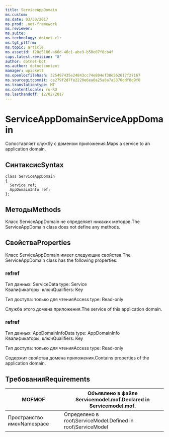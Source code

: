 ```yaml
---
title: ServiceAppDomain
ms.custom: 
ms.date: 03/30/2017
ms.prod: .net-framework
ms.reviewer: 
ms.suite: 
ms.technology: dotnet-clr
ms.tgt_pltfrm: 
ms.topic: article
ms.assetid: f28e5186-a66d-46c1-abe9-b50e07f8cb4f
caps.latest.revision: "8"
author: dotnet-bot
ms.author: dotnetcontent
manager: wpickett
ms.openlocfilehash: 325497435e24843cc74e804ef38e562617f27167
ms.sourcegitcommit: ce279f2d7fe2220e6ea0a25a8a7a5370ddf8d9f0
ms.translationtype: MT
ms.contentlocale: ru-RU
ms.lasthandoff: 12/02/2017
---
```

# <a name="serviceappdomain"></a><span data-ttu-id="49400-102">ServiceAppDomain</span><span class="sxs-lookup"><span data-stu-id="49400-102">ServiceAppDomain</span></span>
<span data-ttu-id="49400-103">Сопоставляет службу с доменом приложения.</span><span class="sxs-lookup"><span data-stu-id="49400-103">Maps a service to an application domain.</span></span>  
  
## <a name="syntax"></a><span data-ttu-id="49400-104">Синтаксис</span><span class="sxs-lookup"><span data-stu-id="49400-104">Syntax</span></span>  
  
```  
class ServiceAppDomain  
{  
  Service ref;  
  AppDomainInfo ref;  
};  
```  
  
## <a name="methods"></a><span data-ttu-id="49400-105">Методы</span><span class="sxs-lookup"><span data-stu-id="49400-105">Methods</span></span>  
 <span data-ttu-id="49400-106">Класс ServiceAppDomain не определяет никаких методов.</span><span class="sxs-lookup"><span data-stu-id="49400-106">The ServiceAppDomain class does not define any methods.</span></span>  
  
## <a name="properties"></a><span data-ttu-id="49400-107">Свойства</span><span class="sxs-lookup"><span data-stu-id="49400-107">Properties</span></span>  
 <span data-ttu-id="49400-108">Класс ServiceAppDomain имеет следующие свойства.</span><span class="sxs-lookup"><span data-stu-id="49400-108">The ServiceAppDomain class has the following properties:</span></span>  
  
### <a name="ref"></a><span data-ttu-id="49400-109">ref</span><span class="sxs-lookup"><span data-stu-id="49400-109">ref</span></span>  
 <span data-ttu-id="49400-110">Тип данных: Service</span><span class="sxs-lookup"><span data-stu-id="49400-110">Data type: Service</span></span>  
<span data-ttu-id="49400-111">Квалификаторы: ключ</span><span class="sxs-lookup"><span data-stu-id="49400-111">Qualifiers: Key</span></span>  
  
 <span data-ttu-id="49400-112">Тип доступа: только для чтения</span><span class="sxs-lookup"><span data-stu-id="49400-112">Access type: Read-only</span></span>  
  
 <span data-ttu-id="49400-113">Служба этого домена приложения.</span><span class="sxs-lookup"><span data-stu-id="49400-113">The service of this application domain.</span></span>  
  
### <a name="ref"></a><span data-ttu-id="49400-114">ref</span><span class="sxs-lookup"><span data-stu-id="49400-114">ref</span></span>  
 <span data-ttu-id="49400-115">Тип данных: AppDomainInfo</span><span class="sxs-lookup"><span data-stu-id="49400-115">Data type: AppDomainInfo</span></span>  
<span data-ttu-id="49400-116">Квалификаторы: ключ</span><span class="sxs-lookup"><span data-stu-id="49400-116">Qualifiers: Key</span></span>  
  
 <span data-ttu-id="49400-117">Тип доступа: только для чтения</span><span class="sxs-lookup"><span data-stu-id="49400-117">Access type: Read-only</span></span>  
  
 <span data-ttu-id="49400-118">Содержит свойства домена приложения.</span><span class="sxs-lookup"><span data-stu-id="49400-118">Contains properties of the application domain.</span></span>  
  
## <a name="requirements"></a><span data-ttu-id="49400-119">Требования</span><span class="sxs-lookup"><span data-stu-id="49400-119">Requirements</span></span>  
  
|<span data-ttu-id="49400-120">MOF</span><span class="sxs-lookup"><span data-stu-id="49400-120">MOF</span></span>|<span data-ttu-id="49400-121">Объявлено в файле Servicemodel.mof.</span><span class="sxs-lookup"><span data-stu-id="49400-121">Declared in Servicemodel.mof.</span></span>|  
|---------|-----------------------------------|  
|<span data-ttu-id="49400-122">Пространство имен</span><span class="sxs-lookup"><span data-stu-id="49400-122">Namespace</span></span>|<span data-ttu-id="49400-123">Определено в root\ServiceModel.</span><span class="sxs-lookup"><span data-stu-id="49400-123">Defined in root\ServiceModel</span></span>|
